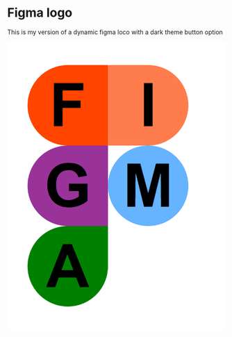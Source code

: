 # Figma logo
This is my version of a dynamic figma loco with a dark theme button option

![figma logo](assets/figma.png)
